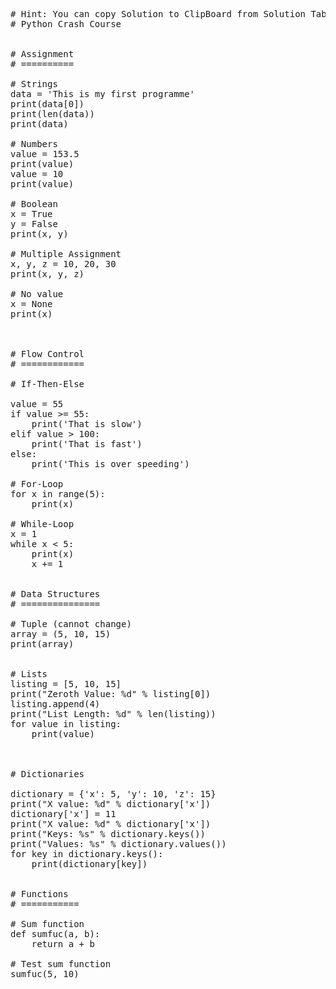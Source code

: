 <pre class="file" data-target="clipboard">
# Hint: You can copy Solution to ClipBoard from Solution Tab
# Python Crash Course


# Assignment
# ==========

# Strings
data = 'This is my first programme'
print(data[0])
print(len(data))
print(data)

# Numbers
value = 153.5
print(value)
value = 10
print(value)

# Boolean
x = True
y = False
print(x, y)

# Multiple Assignment
x, y, z = 10, 20, 30
print(x, y, z)

# No value
x = None
print(x)



# Flow Control
# ============

# If-Then-Else

value = 55
if value >= 55:
	print('That is slow')
elif value > 100:
	print('That is fast')
else:
	print('This is over speeding')

# For-Loop
for x in range(5):
	print(x)

# While-Loop
x = 1
while x < 5:
	print(x)
	x += 1


# Data Structures
# ===============

# Tuple (cannot change)
array = (5, 10, 15)
print(array)


# Lists
listing = [5, 10, 15]
print("Zeroth Value: %d" % listing[0])
listing.append(4)
print("List Length: %d" % len(listing))
for value in listing:
	print(value)



# Dictionaries

dictionary = {'x': 5, 'y': 10, 'z': 15}
print("X value: %d" % dictionary['x'])
dictionary['x'] = 11
print("X value: %d" % dictionary['x'])
print("Keys: %s" % dictionary.keys())
print("Values: %s" % dictionary.values())
for key in dictionary.keys():
	print(dictionary[key])


# Functions
# ===========

# Sum function
def sumfuc(a, b):
	return a + b

# Test sum function
sumfuc(5, 10)




</pre>
